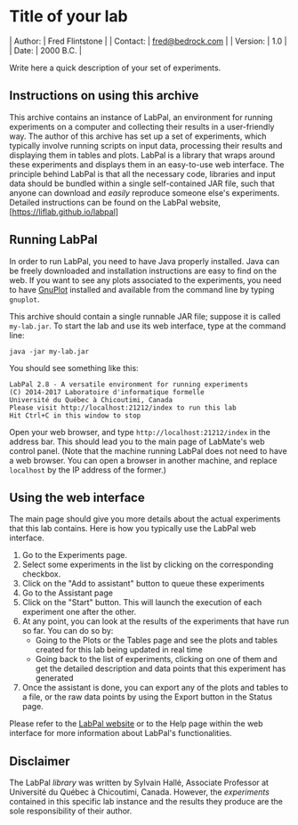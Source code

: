Title of your lab
=================

| Author:      | Fred Flintstone      |
| Contact:     | fred@bedrock.com     |
| Version:     | 1.0                  |
| Date:        | 2000 B.C.            |

Write here a quick description of your set of experiments.

Instructions on using this archive
----------------------------------

This archive contains an instance of LabPal, an environment for running
experiments on a computer and collecting their results in a user-friendly way.
The author of this archive has set up a set of experiments, which typically
involve running scripts on input data, processing their results and displaying
them in tables and plots. LabPal is a library that wraps around these
experiments and displays them in an easy-to-use web interface. The principle
behind LabPal is that all the necessary code, libraries and input data should be
bundled within a single self-contained JAR file, such that anyone can download
and *easily* reproduce someone else's experiments. Detailed instructions can be
found on the LabPal website, [https://liflab.github.io/labpal]

Running LabPal
--------------

In order to run LabPal, you need to have Java properly installed. Java can be
freely downloaded and installation instructions are easy to find on the web.
If you want to see any plots associated to the experiments, you need to have
[GnuPlot](http://gnuplot.info) installed and available from the command line
by typing `gnuplot`.

This archive should contain a single runnable JAR file; suppose it is called
`my-lab.jar`. To start the lab and use its web interface, type at the command
line:

    java -jar my-lab.jar

You should see something like this:

    LabPal 2.8 - A versatile environment for running experiments
    (C) 2014-2017 Laboratoire d'informatique formelle
    Université du Québec à Chicoutimi, Canada
    Please visit http://localhost:21212/index to run this lab
    Hit Ctrl+C in this window to stop

Open your web browser, and type `http://localhost:21212/index` in the address
bar. This should lead you to the main page of LabMate's web control panel.
(Note that the machine running LabPal does not need to have a web browser.
You can open a browser in another machine, and replace `localhost` by the IP
address of the former.)

Using the web interface
-----------------------

The main page should give you more details about the actual experiments that
this lab contains. Here is how you typically use the LabPal web interface.

1. Go to the Experiments page.
2. Select some experiments in the list by clicking on the corresponding
   checkbox.
3. Click on the "Add to assistant" button to queue these experiments
4. Go to the Assistant page
5. Click on the "Start" button. This will launch the execution of each
   experiment one after the other.
6. At any point, you can look at the results of the experiments that have run so
   far. You can do so by:
   - Going to the Plots or the Tables page and see the plots and tables created
     for this lab being updated in real time
   - Going back to the list of experiments, clicking on one of them and get the
     detailed description and data points that this experiment has generated
7. Once the assistant is done, you can export any of the plots and tables to a
   file, or the raw data points by using the Export button in the Status page.

Please refer to the [LabPal website](https://liflab.github.io/labpal)
or to the Help page within the web interface for more information about
LabPal's functionalities.

Disclaimer
----------

The LabPal *library* was written by Sylvain Hallé, Associate Professor at
Université du Québec à Chicoutimi, Canada. However, the *experiments* contained 
in this specific lab instance and the results they produce are the sole
responsibility of their author.

<!-- :maxLineLen=80: -->